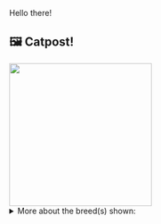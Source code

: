 Hello there!



## 🖼️ Catpost!

<sub>
    <img src="https://cdn2.thecatapi.com/images/5Esmfiggi.jpg" height="256">
</sub>


<details>
<summary>More about the breed(s) shown:</summary>

Breed: Toyger

Description: The Toyger has a sweet, calm personality and is generally friendly. He's outgoing enough to walk on a leash, energetic enough to play fetch and other interactive games, and confident enough to get along with other cats and friendly dogs.

Links:
<ul>
  <li>CFA None available</li>
  <li>Wikipedia https://en.wikipedia.org/wiki/Toyger</li>
</ul> 

</details>
